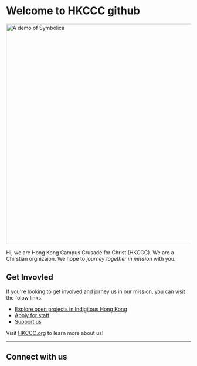 # Welcome to HKCCC github

<div style="width: 100%;">
    <picture>
        <source media="(prefers-color-scheme: dark)" srcset="https://symbolica.io/resources/completion.png">
        <source media="(prefers-color-scheme: light)" srcset="https://symbolica.io/resources/completion_light.png">
        <img width="600" alt="A demo of Symbolica" src="https://symbolica.io/resources/completion.png">
    </picture>
</div>

Hi, we are Hong Kong Campus Crusade for Christ (HKCCC). We are a Chirstian orgnizaion. We hope to *journey together in mission* with you.

## Get Invovled

If you're looking to get involved and jorney us in our mission, you can visit the folow links. 

* [Explore open projects in Indigitous Hong Kong](https://github.com/indigitoushk)
* [Apply for staff](https://www.hkccc.org/career/it-staff)
* [Support us](https://www.hkccc.org/support-us)

Visit [HKCCC.org](https:/hkccc.org) to learn more about us!

---
## Connect with us